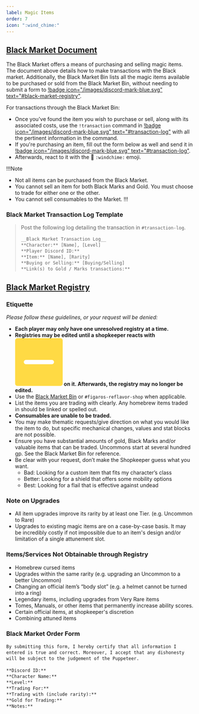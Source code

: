 ```yaml
---
label: Magic Items
order: 7
icon: ":wind_chime:"
---
```


<style>
h1:before { content: "🎐 " }
</style> 

## [Black Market Document](https://docs.google.com/document/d/166Do3cLcg_NYRZqSaAN34LQxY9C5xda5WDb9kYezJMM)

The Black Market offers a means of purchasing and selling magic items. The document above details how to make transactions with the Black market. Additionally, the Black Market Bin lists all the magic items available to be purchased or sold from the Black Market Bin, without needing to submit a form to [!badge icon="/images/discord-mark-blue.svg" text="#black-market-registry"](https://discord.com/channels/512870694883950598/742720804525178900).

For transactions through the Black Market Bin: 
- Once you've found the item you wish to purchase or sell, along with its associated costs, use the `!transaction` command in [!badge icon="/images/discord-mark-blue.svg" text="#transaction-log"](https://discord.com/channels/512870694883950598/531011819095982081) with all the pertinent information in the command. 
- If you're purchasing an item, fill out the form below as well and send it in [!badge icon="/images/discord-mark-blue.svg" text="#transaction-log"](https://discord.com/channels/512870694883950598/531011819095982081).
- Afterwards, react to it with the 🎐 `:windchime:` emoji. 

!!!Note
- Not all items can be purchased from the Black Market. 
- You cannot sell an item for both Black Marks and Gold. You must choose to trade for either one or the other. 
- You cannot sell consumables to the Market.
!!!

### Black Market Transaction Log Template
> Post the following log detailing the transaction in `#transaction-log`.
> ```
> __Black Market Transaction Log__
> **Character:** [Name], [Level]
> **Player Discord ID:** 
> **Item:** [Name], [Rarity]
> **Buying or Selling:** [Buying/Selling]
> **Link(s) to Gold / Marks transactions:** 
> ```

## [Black Market Registry](https://docs.google.com/document/d/166Do3cLcg_NYRZqSaAN34LQxY9C5xda5WDb9kYezJMM/edit#heading=h.yiit59ughitg)

### Etiquette

*Please follow these guidelines, or your request will be denied:*
- **Each player may only have one unresolved registry at a time.**
- **Registries may be edited until a shopkeeper reacts with <img class="emoji" src="/images/emoji-pending.webp"> on it. Afterwards, the registry may no longer be edited.**
- Use the [Black Market Bin](https://docs.google.com/document/d/166Do3cLcg_NYRZqSaAN34LQxY9C5xda5WDb9kYezJMM/edit?usp=sharing) or `#figaros-reflavor-shop` when applicable.
- List the items you are trading with clearly. Any homebrew items traded in should be linked or spelled out.
 - **Consumables are unable to be traded.**
- You may make thematic requests/give direction on what you would like the item to do, but specific mechanical changes, values and stat blocks are not possible.
- Ensure you have substantial amounts of gold, Black Marks and/or valuable items that can be traded. Uncommons start at several hundred gp. See the Black Market Bin for reference.
- Be clear with your request, don’t make the Shopkeeper guess what you want.
  - Bad: Looking for a custom item that fits my character’s class
  - Better: Looking for a shield that offers some mobility options
  - Best: Looking for a flail that is effective against undead

### Note on Upgrades

- All item upgrades improve its rarity by at least one Tier. (e.g. Uncommon to Rare)
- Upgrades to existing magic items are on a case-by-case basis. It may be incredibly costly if not impossible due to an item's design and/or limitation of a single attunement slot.

### Items/Services Not Obtainable through Registry

- Homebrew cursed items
- Upgrades within the same rarity (e.g. upgrading an Uncommon to a better Uncommon)
- Changing an official item’s “body slot” (e.g. a helmet cannot be turned into a ring)
- Legendary items, including upgrades from Very Rare items
- Tomes, Manuals, or other items that permanently increase ability scores.
- Certain official items, at shopkeeper's discretion
- Combining attuned items

### Black Market Order Form

```
By submitting this form, I hereby certify that all information I entered is true and correct. Moreover, I accept that any dishonesty will be subject to the judgement of the Puppeteer.

**Discord ID:** 
**Character Name:** 
**Level:** 
**Trading For:** 
**Trading with (include rarity):** 
**Gold for Trading:** 
**Notes:** 
```